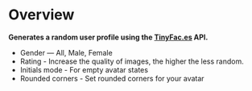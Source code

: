# Overview

**Generates a random user profile using the [TinyFac.es](https://tinyfac.es) API.**

* Gender — All, Male, Female
* Rating - Increase the quality of images, the higher the less random.
* Initials mode - For empty avatar states
* Rounded corners - Set rounded corners for your avatar